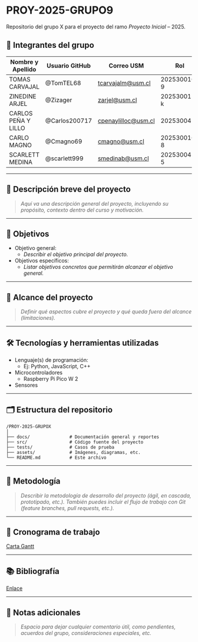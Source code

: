 # PROY-2025-GRUPO9


Repositorio del grupo X para el proyecto del ramo *Proyecto Inicial* – 2025.

## 👥 Integrantes del grupo

| Nombre y Apellido | Usuario GitHub | Correo USM               | Rol          |
| ----------------- | -------------- | ------------------------ | ------------ |
| TOMAS CARVAJAL    | @TomTEL68      | tcarvajalm@usm.cl        | 202530010-9  |
| ZINEDINE ARJEL    | @Zizager       | zarjel@usm.cl            | 202530015-k  |
| CARLOS PEÑA Y LILLO | @Carlos200717| cpenaylilloc@usm.cl      | 20253004-4   |
| CARLO MAGNO       | @Cmagno69      | cmagno@usm.cl            | 202530016-8  |
| SCARLETT MEDINA   | @scarlett999   | smedinab@usm.cl          | 202530043-5  |
---

## 📝 Descripción breve del proyecto

> *Aquí va una descripción general del proyecto, incluyendo su propósito, contexto dentro del curso y motivación.*

---

## 🎯 Objetivos

- Objetivo general:
  - *Describir el objetivo principal del proyecto.*
- Objetivos específicos:
  - *Listar objetivos concretos que permitirán alcanzar el objetivo general.*

---

## 🧩 Alcance del proyecto

> *Definir qué aspectos cubre el proyecto y qué queda fuera del alcance (limitaciones).*

---

## 🛠️ Tecnologías y herramientas utilizadas

- Lenguaje(s) de programación:
  - Ej: Python, JavaScript, C++
- Microcontroladores
  - Raspberry Pi Pico W 2
- Sensores

---

## 🗂️ Estructura del repositorio

```
/PROY-2025-GRUPOX
│
├── docs/               # Documentación general y reportes
├── src/                # Código fuente del proyecto
├── tests/              # Casos de prueba
├── assets/             # Imágenes, diagramas, etc.
└── README.md           # Este archivo
```

---

## 🧪 Metodología

> *Describir la metodología de desarrollo del proyecto (ágil, en cascada, prototipado, etc.). También puedes incluir el flujo de trabajo con Git (feature branches, pull requests, etc.).*

---

## 📅 Cronograma de trabajo


[Carta Gantt](https://google.com)

---

## 📚 Bibliografía

[Enlace](https://google.com)

---

## 📌 Notas adicionales

> *Espacio para dejar cualquier comentario útil, como pendientes, acuerdos del grupo, consideraciones especiales, etc.*
